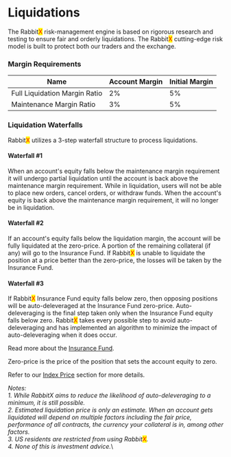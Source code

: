 # Liquidations

The Rabbit<mark style="color:red;">X</mark> risk-management engine is based on rigorous research and testing to ensure fair and orderly liquidations. The Rabbit<mark style="color:red;">X</mark> cutting-edge risk model is built to protect both our traders and the exchange.&#x20;

### Margin Requirements

<table><thead><tr><th>Name</th><th>Account Margin</th><th data-hidden>Initial Margin</th></tr></thead><tbody><tr><td>Full Liquidation Margin Ratio</td><td>2%</td><td>5%</td></tr><tr><td>Maintenance Margin Ratio</td><td>3%</td><td>5%</td></tr></tbody></table>

### Liquidation Waterfalls

Rabbit<mark style="color:red;">X</mark> utilizes a 3-step waterfall structure to process liquidations.&#x20;

#### Waterfall #1

When an account's equity falls below the maintenance margin requirement it will undergo partial liquidation until the account is back above the maintenance margin requirement. While in liquidation, users will not be able to place new orders, cancel orders, or withdraw funds. When the account's equity is back above the maintenance margin requirement, it will no longer be in liquidation.&#x20;

#### Waterfall #2

If an account's equity falls below the liquidation margin, the account will be fully liquidated at the zero-price. A portion of the remaining collateral (if any) will go to the Insurance Fund. If Rabbit<mark style="color:red;">X</mark> is unable to liquidate the position at a price better than the zero-price, the losses will be taken by the Insurance Fund.

#### Waterfall #3

If Rabbit<mark style="color:red;">X</mark> Insurance Fund equity falls below zero, then opposing positions will be auto-deleveraged at the Insurance Fund zero-price. Auto-deleveraging is the final step taken only when the Insurance Fund equity falls below zero. Rabbit<mark style="color:red;">X</mark> takes every possible step to avoid auto-deleveraging and has implemented an algorithm to minimize the impact of auto-deleveraging when it does occur.&#x20;



Read more about the [Insurance Fund](insurance-fund.md).&#x20;

Zero-price is the price of the position that sets the account equity to zero.

Refer to our [Index Price](index-price.md) section for more details.&#x20;

_Notes:_\
_1. While RabbitX aims to reduce the likelihood of auto-deleveraging to a minimum, it is still possible._\
_2. Estimated liquidation price is only an estimate. When an account gets liquidated will depend on multiple factors including the fair price, performance of all contracts, the currency your collateral is in, among other factors._\
_3. US residents are restricted from using Rabbit<mark style="color:red;">X</mark>._\
_4. None of this is investment advice._\
